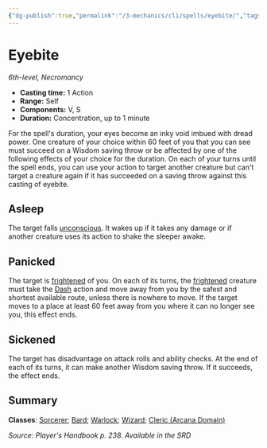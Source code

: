 ```yaml
---
{"dg-publish":true,"permalink":"/3-mechanics/cli/spells/eyebite/","tags":["ttrpg-cli/compendium/src/5e/phb","ttrpg-cli/spell/class/bard","ttrpg-cli/spell/class/sorcerer","ttrpg-cli/spell/class/warlock","ttrpg-cli/spell/class/wizard","ttrpg-cli/spell/level/6th-level","ttrpg-cli/spell/school/necromancy","ttrpg-cli/spell/subclass/arcana-domain"],"noteIcon":""}
---
```


# Eyebite
*6th-level, Necromancy*  


- **Casting time:** 1 Action
- **Range:** Self
- **Components:** V, S
- **Duration:** Concentration, up to 1 minute

For the spell's duration, your eyes become an inky void imbued with dread power. One creature of your choice within 60 feet of you that you can see must succeed on a Wisdom saving throw or be affected by one of the following effects of your choice for the duration. On each of your turns until the spell ends, you can use your action to target another creature but can't target a creature again if it has succeeded on a saving throw against this casting of eyebite.

## Asleep

The target falls [unconscious](3-Mechanics/CLI/rules/conditions.md#Unconscious). It wakes up if it takes any damage or if another creature uses its action to shake the sleeper awake.

## Panicked

The target is [frightened](3-Mechanics/CLI/rules/conditions.md#Frightened) of you. On each of its turns, the [frightened](3-Mechanics/CLI/rules/conditions.md#Frightened) creature must take the [Dash](3-Mechanics/CLI/rules/actions.md#Dash) action and move away from you by the safest and shortest available route, unless there is nowhere to move. If the target moves to a place at least 60 feet away from you where it can no longer see you, this effect ends.

## Sickened

The target has disadvantage on attack rolls and ability checks. At the end of each of its turns, it can make another Wisdom saving throw. If it succeeds, the effect ends.

## Summary

**Classes**: [Sorcerer](3-Mechanics/CLI/lists/list-spells-classes-sorcerer.md); [Bard](3-Mechanics/CLI/lists/list-spells-classes-bard.md); [Warlock](3-Mechanics/CLI/lists/list-spells-classes-warlock.md); [Wizard](3-Mechanics/CLI/lists/list-spells-classes-wizard.md); [Cleric (Arcana Domain)](3-Mechanics/CLI/lists/list-spells-classes-cleric-arcana-domain-scag.md "subclass=SCAG")

*Source: Player's Handbook p. 238. Available in the <span title='Systems Reference Document (5.1)'>SRD</span>*